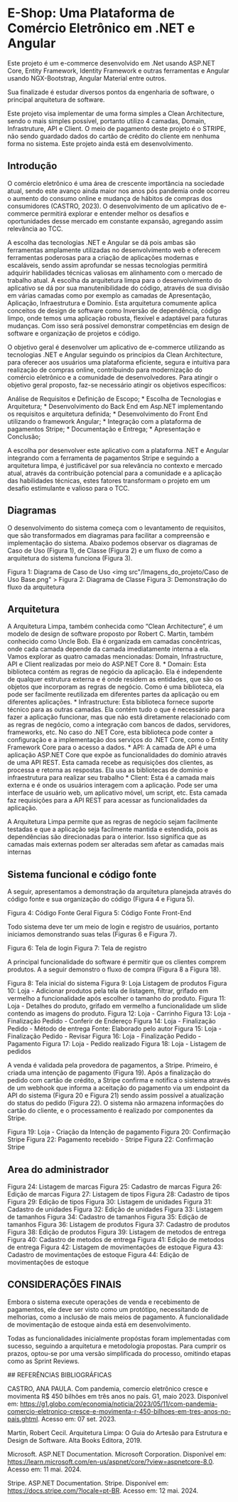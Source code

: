 # E-Shop: Uma Plataforma de Comércio Eletrônico em .NET e Angular

<p> Este projeto é um e-commerce desenvolvido em .Net usando ASP.NET Core, Entity Framework, Identity Framework e outras ferramentas e Angular usando NGX-Bootstrap, Angular Material entre outros. </p>
<p>
Sua finalizade é estudar diversos pontos da engenharia de software, o principal arquitetura de software.
</p>
<p>
Este projeto visa implementar de uma forma simples a Clean Architecture, sendo o mais simples possível, portanto utilizo 4 camadas, Domain, Infrastruture, API e Client.
O meio de pagamento deste projeto é o STRIPE, não sendo guardado dados do cartão de crédito do cliente em nenhuma forma no sistema.
Este projeto ainda está em desenvolvimento.
</p>

## Introdução
<p>  
O comércio eletrônico é uma área de crescente importância na sociedade atual, sendo este avanço ainda maior nos anos pós pandemia onde ocorreu o aumento do consumo online e mudança de hábitos de compras dos consumidores (CASTRO, 2023). O desenvolvimento de um aplicativo de e-commerce permitirá explorar e entender melhor os desafios e oportunidades desse mercado em constante expansão, agregando assim relevância ao TCC.</p>
<p>
A escolha das tecnologias .NET e Angular se dá pois ambas são ferramentas amplamente utilizadas no desenvolvimento web e oferecem ferramentas poderosas para a criação de aplicações modernas e escaláveis, sendo assim aprofundar se nessas tecnologias permitirá adquirir habilidades técnicas valiosas em alinhamento com o mercado de trabalho atual.
A escolha da arquitetura limpa para o desenvolvimento do aplicativo se dá por sua manutenibilidade do código, através de sua divisão em várias camadas como por exemplo as camadas de Apresentação, Aplicação, Infraestrutura e Domínio. Esta arquitetura comumente aplica conceitos de design de software como Inversão de dependência, código limpo, onde temos uma aplicação robusta, flexível e adaptável para futuras mudanças. Com isso será possível demonstrar competências em design de software e organização de projetos e código.
</p>
<p>
	O objetivo geral é desenvolver um aplicativo de e-commerce utilizando as tecnologias .NET e Angular seguindo os princípios da Clean Architecture, para oferecer aos usuários uma plataforma eficiente, segura e intuitiva para realização de compras online, contribuindo para modernização do comércio eletrônico e a comunidade de desenvolvedores.
Para atingir o objetivo geral proposto, faz-se necessário atingir os objetivos específicos:
</p>
<p>
Análise de Requisitos e Definição de Escopo;
* Escolha de Tecnologias e Arquitetura;
* Desenvolvimento do Back End em Asp.NET implementando os requisitos e arquitetura definida;
* Desenvolvimento do Front End utilizando o framework Angular;
* Integração com a plataforma de pagamentos Stripe;
* Documentação e Entrega;
* Apresentação e Conclusão;
</p>
<p>
	A escolha por desenvolver este aplicativo com a plataforma .NET e Angular integrando com a ferramenta de pagamentos Stripe e seguindo a arquitetura limpa, é justificável por sua relevância no contexto e mercado atual, através da contribuição potencial para a comunidade e a aplicação das habilidades técnicas, estes fatores transformam o projeto em um desafio estimulante e valioso para o TCC.
</p>


## Diagramas
<p> O desenvolvimento do sistema começa com o levantamento de requisitos, que são transformados em diagramas para facilitar a compreensão e implementação do sistema. Abaixo podemos observar os diagramas de Caso de Uso (Figura 1), de Classe (Figura 2) e um fluxo de como a arquitetura do sistema funciona (Figura 3).
</p>

Figura 1: Diagrama de Caso de Uso
<img src"/Imagens_do_projeto/Caso de Uso Base.png" >
Figura 2: Diagrama de Classe
Figura 3: Demonstração do fluxo da arquitetura


## Arquitetura
<p>A Arquitetura Limpa, também conhecida como “Clean Architecture”, é um modelo de design de software proposto por Robert C. Martin, também conhecido como Uncle Bob. Ela é organizada em camadas concêntricas, onde cada camada depende da camada imediatamente interna a ela. Vamos explorar as quatro camadas mencionadas: Domain, Infrastructure, API e Client realizadas por meio do ASP.NET Core 8.
*  Domain: Esta biblioteca contém as regras de negócio da aplicação. Ela é independente de qualquer estrutura externa e é onde residem as entidades, que são os objetos que incorporam as regras de negócio. Como é uma biblioteca, ela pode ser facilmente reutilizada em diferentes partes da aplicação ou em diferentes aplicações.
* Infrastructure: Esta biblioteca fornece suporte técnico para as outras camadas. Ela contém tudo o que é necessário para fazer a aplicação funcionar, mas que não está diretamente relacionado com as regras de negócio, como a integração com bancos de dados, servidores, frameworks, etc. No caso do .NET Core, esta biblioteca pode conter a configuração e a implementação dos serviços do .NET Core, como o Entity Framework Core para o acesso a dados.
* API: A camada de API é uma aplicação ASP.NET Core que expõe as funcionalidades do domínio através de uma API REST. Esta camada recebe as requisições dos clientes, as processa e retorna as respostas. Ela usa as bibliotecas de domínio e infraestrutura para realizar seu trabalho
* Client: Esta é a camada mais externa e é onde os usuários interagem com a aplicação. Pode ser uma interface de usuário web, um aplicativo móvel, um script, etc. Esta camada faz requisições para a API REST para acessar as funcionalidades da aplicação.
</p>
<p>
A Arquitetura Limpa permite que as regras de negócio sejam facilmente testadas e que a aplicação seja facilmente mantida e estendida, pois as dependências são direcionadas para o interior. Isso significa que as camadas mais externas podem ser alteradas sem afetar as camadas mais internas
</p>

## Sistema funcional e código fonte
<p>
A seguir, apresentamos a demonstração da arquitetura planejada através do código fonte e sua organização do código (Figura 4 e Figura 5).
</p>

Figura 4: Código Fonte Geral
Figura 5: Código Fonte Front-End 

<p>
Todo sistema deve ter um meio de login e registro de usuários, portanto iniciamos demonstrando suas telas (Figuras 6 e Figura 7).
</p>

Figura 6: Tela de login
Figura 7: Tela de registro

<p>
A principal funcionalidade do software é permitir que os clientes comprem produtos. A a seguir demonstro o fluxo de compra (Figura 8 a Figura 18).
</p>

Figura 8: Tela inicial do sistema
Figura 9: Loja  Listagem de produtos
Figura 10: Loja - Adicionar produtos pela tela de listagem, filtrar, grifado em vermelho a funcionalidade após escolher o tamanho do produto.
Figura 11: Loja - Detalhes do produto, grifado em vermelho a funcionalidade um slide contendo as imagens do produto.
Figura 12: Loja - Carrinho
Figura 13: Loja - Finalização Pedido - Conferir de Endereço
Figura 14: Loja - Finalização Pedido - Método de entrega
Fonte: Elaborado pelo autor
Figura 15: Loja - Finalização Pedido - Revisar
Figura 16: Loja - Finalização Pedido - Pagamento
Figura 17: Loja - Pedido realizado
Figura 18: Loja - Listagem de pedidos

<p>
A venda é validada pela provedora de pagamentos, a Stripe. Primeiro, é criada uma intenção de pagamento (Figura 19). Após a finalização do pedido com cartão de crédito, a Stripe confirma e notifica o sistema através de um webhook que informa a aceitação do pagamento via um endpoint da API do sistema (Figura 20 e Figura 21) sendo assim possível a atualização do status do pedido (Figura 22). O sistema não armazena informações do cartão do cliente, e o processamento é realizado por componentes da Stripe.
</p>

Figura 19: Loja - Criação da Intenção de pagamento
Figura 20: Confirmação Stripe
Figura 22: Pagamento recebido - Stripe
Figura 22: Confirmação Stripe

## Area do administrador

Figura 24: Listagem de marcas
Figura 25: Cadastro de marcas
Figura 26: Edição de marcas
Figura 27: Listagem de tipos
Figura 28: Cadastro de tipos
Figura 29: Edição de tipos
Figura 30: Listagem de unidades
Figura 31: Cadastro de unidades
Figura 32: Edição de unidades
Figura 33: Listagem de tamanhos
Figura 34: Cadastro de tamanhos
Figura 35: Edição de tamanhos
Figura 36: Listagem de produtos
Figura 37: Cadastro de produtos
Figura 38: Edição de produtos
Figura 39: Listagem de metodos de entrega
Figura 40: Cadastro de metodos de entrega
Figura 41: Edição de metodos de entrega
Figura 42: Listagem de movimentações de estoque
Figura 43: Cadastro de movimentações de estoque
Figura 44: Edição de movimentações de estoque

## CONSIDERAÇÕES FINAIS 
<p>
  
Embora o sistema execute operações de venda e recebimento de pagamentos, ele deve ser visto como um protótipo, necessitando de melhorias, como a inclusão de mais meios de pagamento. A funcionalidade de movimentação de estoque ainda está em desenvolvimento. 
</p>
<p>
Todas as funcionalidades inicialmente propóstas foram implementadas com sucesso, seguindo a arquitetura e metodologia propostas. Para cumprir os prazos, optou-se por uma versão simplificada do processo, omitindo etapas como as Sprint Reviews.
</p>
## REFERÊNCIAS BIBLIOGRÁFICAS

CASTRO, ANA PAULA. Com pandemia, comercio eletrônico cresce e movimenta R$ 450 bilhões em três anos no país. G1, maio 2023. Disponível em: <https://g1.globo.com/economia/noticia/2023/05/11/com-pandemia-comercio-eletronico-cresce-e-movimenta-r-450-bilhoes-em-tres-anos-no-pais.ghtml>. Acesso em: 07 set. 2023.

Martin, Robert  Cecil. Arquitetura Limpa: O Guia do Artesão para Estrutura e Design de Software. Alta Books Editora, 2019.

Microsoft. ASP.NET Documentation. Microsoft Corporation. Disponível em: <https://learn.microsoft.com/en-us/aspnet/core/?view=aspnetcore-8.0>. Acesso em: 11 mai. 2024.

Stripe. ASP.NET Documentation. Stripe. Disponível em: <https://docs.stripe.com/?locale=pt-BR>. Acesso em: 12 mai. 2024.



